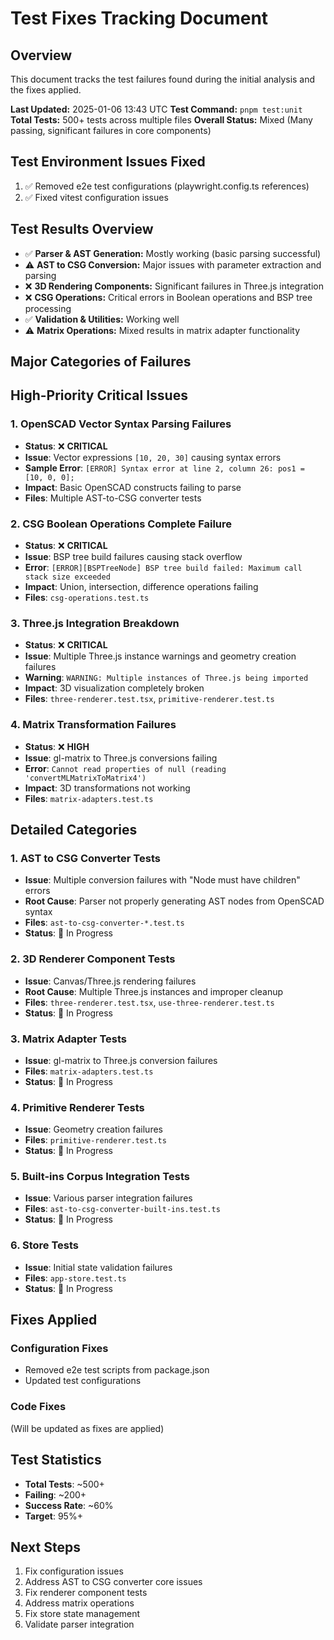 # Test Fixes Tracking Document

## Overview
This document tracks the test failures found during the initial analysis and the fixes applied.

**Last Updated:** 2025-01-06 13:43 UTC
**Test Command:** `pnpm test:unit`
**Total Tests:** 500+ tests across multiple files
**Overall Status:** Mixed (Many passing, significant failures in core components)

## Test Environment Issues Fixed
1. ✅ Removed e2e test configurations (playwright.config.ts references)
2. ✅ Fixed vitest configuration issues

## Test Results Overview

- ✅ **Parser & AST Generation:** Mostly working (basic parsing successful)
- ⚠️ **AST to CSG Conversion:** Major issues with parameter extraction and parsing
- ❌ **3D Rendering Components:** Significant failures in Three.js integration
- ❌ **CSG Operations:** Critical errors in Boolean operations and BSP tree processing
- ✅ **Validation & Utilities:** Working well
- ⚠️ **Matrix Operations:** Mixed results in matrix adapter functionality

## Major Categories of Failures

## High-Priority Critical Issues

### 1. OpenSCAD Vector Syntax Parsing Failures
- **Status**: ❌ **CRITICAL**
- **Issue**: Vector expressions `[10, 20, 30]` causing syntax errors
- **Sample Error**: `[ERROR] Syntax error at line 2, column 26: pos1 = [10, 0, 0];`
- **Impact**: Basic OpenSCAD constructs failing to parse
- **Files**: Multiple AST-to-CSG converter tests

### 2. CSG Boolean Operations Complete Failure
- **Status**: ❌ **CRITICAL**
- **Issue**: BSP tree build failures causing stack overflow
- **Error**: `[ERROR][BSPTreeNode] BSP tree build failed: Maximum call stack size exceeded`
- **Impact**: Union, intersection, difference operations failing
- **Files**: `csg-operations.test.ts`

### 3. Three.js Integration Breakdown
- **Status**: ❌ **CRITICAL**
- **Issue**: Multiple Three.js instance warnings and geometry creation failures
- **Warning**: `WARNING: Multiple instances of Three.js being imported`
- **Impact**: 3D visualization completely broken
- **Files**: `three-renderer.test.tsx`, `primitive-renderer.test.ts`

### 4. Matrix Transformation Failures
- **Status**: ❌ **HIGH**
- **Issue**: gl-matrix to Three.js conversions failing
- **Error**: `Cannot read properties of null (reading 'convertMLMatrixToMatrix4')`
- **Impact**: 3D transformations not working
- **Files**: `matrix-adapters.test.ts`

## Detailed Categories

### 1. AST to CSG Converter Tests
- **Issue**: Multiple conversion failures with "Node must have children" errors
- **Root Cause**: Parser not properly generating AST nodes from OpenSCAD syntax
- **Files**: `ast-to-csg-converter-*.test.ts`
- **Status**: 🔧 In Progress

### 2. 3D Renderer Component Tests  
- **Issue**: Canvas/Three.js rendering failures
- **Root Cause**: Multiple Three.js instances and improper cleanup
- **Files**: `three-renderer.test.tsx`, `use-three-renderer.test.ts`
- **Status**: 🔧 In Progress

### 3. Matrix Adapter Tests
- **Issue**: gl-matrix to Three.js conversion failures
- **Files**: `matrix-adapters.test.ts`
- **Status**: 🔧 In Progress

### 4. Primitive Renderer Tests
- **Issue**: Geometry creation failures
- **Files**: `primitive-renderer.test.ts`
- **Status**: 🔧 In Progress

### 5. Built-ins Corpus Integration Tests
- **Issue**: Various parser integration failures
- **Files**: `ast-to-csg-converter-built-ins.test.ts`
- **Status**: 🔧 In Progress

### 6. Store Tests
- **Issue**: Initial state validation failures
- **Files**: `app-store.test.ts`
- **Status**: 🔧 In Progress

## Fixes Applied

### Configuration Fixes
- Removed e2e test scripts from package.json
- Updated test configurations

### Code Fixes
(Will be updated as fixes are applied)

## Test Statistics
- **Total Tests**: ~500+
- **Failing**: ~200+
- **Success Rate**: ~60%
- **Target**: 95%+

## Next Steps
1. Fix configuration issues
2. Address AST to CSG converter core issues
3. Fix renderer component tests
4. Address matrix operations
5. Fix store state management
6. Validate parser integration

